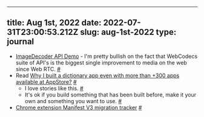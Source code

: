 
---
title: Aug 1st, 2022 
date: 2022-07-31T23:00:53.212Z
slug: aug-1st-2022
type: journal
---
* [ImageDecoder API Demo](https://imagedecoder.glitch.me/) - I'm pretty bullish on the fact that WebCodecs suite of API's is the biggest single improvement to media on the web since Web RTC. [#](#62e709a5-1971-4d8a-b1d5-e07d2e89d046)<a name="62e709a5-1971-4d8a-b1d5-e07d2e89d046"></a>
* Read [Why I built a dictionary app even with more than +300 apps available at AppStore?](https://www.wordnote.app/blog/why-i-built-dictionary-app) [#](#62e7a360-ead9-48d8-b5c5-536eb5ec8d39)<a name="62e7a360-ead9-48d8-b5c5-536eb5ec8d39"></a>
  * I love stories like this. [#](#62e7df19-7a0b-4f9d-9f97-17c19e7ccc87)<a name="62e7df19-7a0b-4f9d-9f97-17c19e7ccc87"></a>
  * It's ok if you build something that has been built before, make it your own and something you want to use. [#](#62e7df21-505f-4fb1-bfa9-0588dcae4f69)<a name="62e7df21-505f-4fb1-bfa9-0588dcae4f69"></a>
* [Chrome extension Manifest V3 migration tracker](https://chrome-stats.com/manifest-v3-migration) [#](#62e83209-48ea-4b52-bc90-041c03a917be)<a name="62e83209-48ea-4b52-bc90-041c03a917be"></a>

